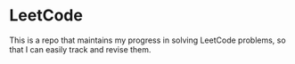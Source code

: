 # LeetCode
This is a repo that maintains my progress in solving LeetCode problems, so that I can easily track and revise them.
